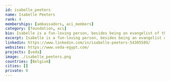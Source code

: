 ```yaml
---
id: isabelle_peeters
name: Isabelle Peeters
rank: 4
memberships: [ambassadors, aci_members]
category: [foundation, aci]
bio: Isabelle is a fun-loving person, besides being an evangelist of the ThreeFold Movement she is the owner of the Veda boats and hosts retreats on the beautiful river Nile. Everything Isabella does comes from the heart with an enormous amount of passion. Her dreams is to help people grow in awareness, and make the world a more colorful and peaceful place by doing so.
excerpt: Isabelle is a fun-loving person, besides being an evangelist of the ThreeFold Movement.
linkedin: https://www.linkedin.com/in/isabelle-peeters-54305589/
websites: https://www.veda-egypt.com/
projects: [veda]
image: ./isabelle_peeters.png
countries: [Belgium]
cities: []
private: 0
---
```

